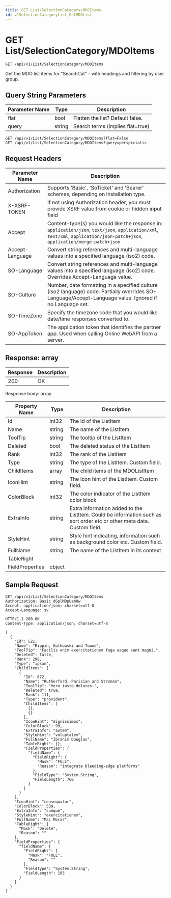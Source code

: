 ```yaml
---
title: GET List/SelectionCategory/MDOItems
id: v1SelectionCategoryList_GetMDOList
---
```


# GET List/SelectionCategory/MDOItems

```http
GET /api/v1/List/SelectionCategory/MDOItems
```

Get the MDO list items for "SearchCat" - with headings and filtering by user group.







## Query String Parameters

| Parameter Name | Type |  Description |
|----------------|------|--------------|
| flat | bool |  Flatten the list? Default false. |
| query | string |  Search terms (implies flat=true) |

```http
GET /api/v1/List/SelectionCategory/MDOItems?flat=False
GET /api/v1/List/SelectionCategory/MDOItems?query=perspiciatis
```


## Request Headers

| Parameter Name | Description |
|----------------|-------------|
| Authorization  | Supports 'Basic', 'SoTicket' and 'Bearer' schemes, depending on installation type. |
| X-XSRF-TOKEN   | If not using Authorization header, you must provide XSRF value from cookie or hidden input field |
| Accept         | Content-type(s) you would like the response in: `application/json`, `text/json`, `application/xml`, `text/xml`, `application/json-patch+json`, `application/merge-patch+json` |
| Accept-Language | Convert string references and multi-language values into a specified language (iso2) code. |
| SO-Language | Convert string references and multi-language values into a specified language (iso2) code. Overrides Accept-Language value. |
| SO-Culture | Number, date formatting in a specified culture (iso2 language) code. Partially overrides SO-Language/Accept-Language value. Ignored if no Language set. |
| SO-TimeZone | Specify the timezone code that you would like date/time responses converted to. |
| SO-AppToken | The application token that identifies the partner app. Used when calling Online WebAPI from a server. |


## Response: array



| Response | Description |
|----------------|-------------|
| 200 | OK |

Response body: array

| Property Name | Type |  Description |
|----------------|------|--------------|
| Id | int32 | The Id of the ListItem |
| Name | string | The name of the ListItem |
| ToolTip | string | The tooltip of the ListItem |
| Deleted | bool | The deleted status of the ListItem |
| Rank | int32 | The rank of the ListItem |
| Type | string | The type of the ListItem. Custom field. |
| ChildItems | array | The child items of the MDOListItem |
| IconHint | string | The Icon hint of the ListItem. Custom field. |
| ColorBlock | int32 | The color indicator of the ListItem color block |
| ExtraInfo | string | Extra information added to the ListItem. Could be information such as sort order etc or other meta data. Custom field. |
| StyleHint | string | Style hint indicating, information such as background color etc. Custom field. |
| FullName | string | The name of the ListItem in its context |
| TableRight |  |  |
| FieldProperties | object |  |

## Sample Request

```http!
GET /api/v1/List/SelectionCategory/MDOItems
Authorization: Basic dGplMDpUamUw
Accept: application/json; charset=utf-8
Accept-Language: sv
```

```http_
HTTP/1.1 200 OK
Content-Type: application/json; charset=utf-8

[
  {
    "Id": 521,
    "Name": "Rippin, Gutkowski and Towne",
    "ToolTip": "Facilis enim exercitationem fuga eaque sunt magni.",
    "Deleted": false,
    "Rank": 298,
    "Type": "ipsam",
    "ChildItems": [
      {
        "Id": 672,
        "Name": "Rutherford, Parisian and Stroman",
        "ToolTip": "Vero iusto dolores.",
        "Deleted": true,
        "Rank": 111,
        "Type": "provident",
        "ChildItems": [
          {},
          {}
        ],
        "IconHint": "dignissimos",
        "ColorBlock": 99,
        "ExtraInfo": "autem",
        "StyleHint": "voluptatem",
        "FullName": "Ibrahim Douglas",
        "TableRight": {},
        "FieldProperties": {
          "fieldName": {
            "FieldRight": {
              "Mask": "FULL",
              "Reason": "integrate bleeding-edge platforms"
            },
            "FieldType": "System.String",
            "FieldLength": 760
          }
        }
      }
    ],
    "IconHint": "consequatur",
    "ColorBlock": 539,
    "ExtraInfo": "cumque",
    "StyleHint": "exercitationem",
    "FullName": "Mac Morar",
    "TableRight": {
      "Mask": "Delete",
      "Reason": ""
    },
    "FieldProperties": {
      "fieldName": {
        "FieldRight": {
          "Mask": "FULL",
          "Reason": ""
        },
        "FieldType": "System.String",
        "FieldLength": 193
      }
    }
  }
]
```